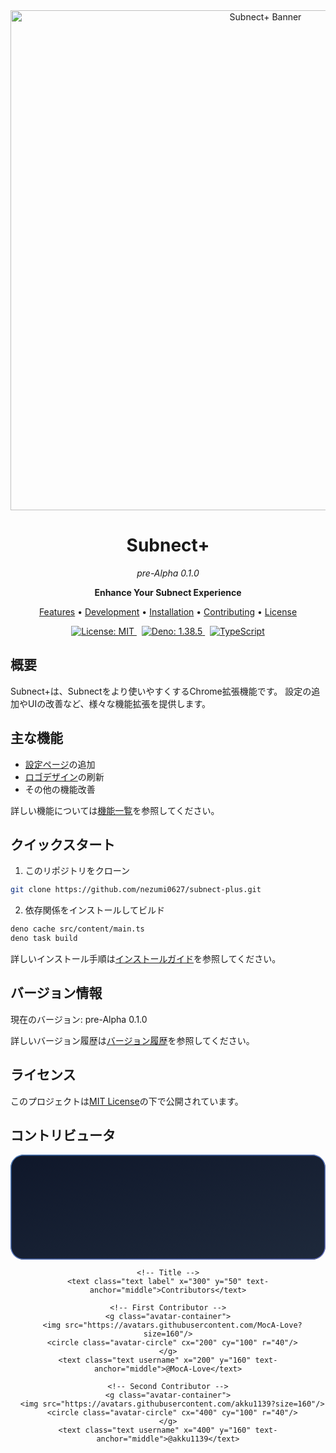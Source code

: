 <div align="center">
  <img src=".github/assets/banner.svg" alt="Subnect+ Banner" width="800" />

<h1>Subnect+</h1>
  <p><i>pre-Alpha 0.1.0</i></p>

<p><b>Enhance Your Subnect Experience</b></p>

<p>
    <a href="docs/features.md">Features</a> •
    <a href="docs/development.md">Development</a> •
    <a href="docs/installation.md">Installation</a> •
    <a href="CONTRIBUTING.md">Contributing</a> •
    <a href="LICENSE">License</a>
  </p>

<p>
    <a href="https://github.com/nezumi0627/subnect-plus/blob/main/LICENSE">
      <img src="https://img.shields.io/badge/license-MIT-blue.svg" alt="License: MIT">
    </a>
    &nbsp;
    <a href="https://deno.land">
      <img src="https://img.shields.io/badge/deno-1.38.5-informational.svg" alt="Deno: 1.38.5">
    </a>
    &nbsp;
    <a href="https://www.typescriptlang.org/">
      <img src="https://img.shields.io/badge/typescript-%23007ACC.svg?logo=typescript&logoColor=white" alt="TypeScript">
    </a>
  </p>
</div>

## 概要

Subnect+は、Subnectをより使いやすくするChrome拡張機能です。
設定の追加やUIの改善など、様々な機能拡張を提供します。

## 主な機能

- [設定ページ](docs/features.md#setting-button)の追加
- [ロゴデザイン](docs/features.md#change-logo-subnect)の刷新
- その他の機能改善

詳しい機能については[機能一覧](docs/features.md)を参照してください。

## クイックスタート

1. このリポジトリをクローン

```bash
git clone https://github.com/nezumi0627/subnect-plus.git
```

2. 依存関係をインストールしてビルド

```bash
deno cache src/content/main.ts
deno task build
```

詳しいインストール手順は[インストールガイド](docs/installation.md)を参照してください。

## バージョン情報

現在のバージョン: pre-Alpha 0.1.0

詳しいバージョン履歴は[バージョン履歴](docs/version-history.md)を参照してください。

## ライセンス

このプロジェクトは[MIT License](LICENSE)の下で公開されています。

## コントリビュータ

<div align="center">
<svg width="600" height="200" viewBox="0 0 600 200" xmlns="http://www.w3.org/2000/svg" xmlns:xlink="http://www.w3.org/1999/xlink">
  <defs>
    <linearGradient id="bg-gradient" x1="0" y1="0" x2="1" y2="1">
      <stop offset="0%" style="stop-color:#0f172a"/>
      <stop offset="100%" style="stop-color:#1e293b"/>
    </linearGradient>
    <linearGradient id="border-gradient" x1="0" y1="0" x2="1" y2="1">
      <stop offset="0%" style="stop-color:#60a5fa"/>
      <stop offset="100%" style="stop-color:#818cf8"/>
    </linearGradient>
    <filter id="glow" x="-20%" y="-20%" width="140%" height="140%">
      <feGaussianBlur stdDeviation="2" result="blur"/>
      <feFlood flood-color="#60a5fa" flood-opacity="0.2" result="color"/>
      <feComposite operator="in" in="color" in2="blur" result="glow"/>
      <feMerge>
        <feMergeNode in="glow"/>
        <feMergeNode in="SourceGraphic"/>
      </feMerge>
    </filter>
    <clipPath id="avatar-clip-1">
      <circle cx="200" cy="100" r="40"/>
    </clipPath>
    <clipPath id="avatar-clip-2">
      <circle cx="400" cy="100" r="40"/>
    </clipPath>
  </defs>

  <style>
    @keyframes borderPulse {
      0%, 100% { stroke-width: 2; stroke-opacity: 0.8; }
      50% { stroke-width: 3; stroke-opacity: 1; }
    }
    .container { 
      fill: url(#bg-gradient);
    }
    .border {
      fill: none;
      stroke: url(#border-gradient);
      stroke-width: 1.5;
      opacity: 0.8;
    }
    .text { 
      fill: #ffffff; 
      font-family: -apple-system, BlinkMacSystemFont, "Segoe UI", Helvetica, Arial, sans-serif;
    }
    .username {
      font-size: 16px;
      font-weight: 500;
      opacity: 0.9;
    }
    .label {
      font-size: 18px;
      fill: #94a3b8;
      letter-spacing: 0.3em;
      font-weight: 600;
      text-transform: uppercase;
    }
    .avatar-circle {
      fill: none;
      stroke: url(#border-gradient);
      stroke-width: 2;
      filter: url(#glow);
      animation: borderPulse 3s ease-in-out infinite;
    }
    .avatar-container {
      filter: saturate(1.1) brightness(1.05);
    }
  </style>

  <g>
    <!-- Container with rounded corners -->
    <path class="container" d="M25 0H575C588.807 0 600 11.1929 600 25V175C600 188.807 588.807 200 575 200H25C11.1929 200 0 188.807 0 175V25C0 11.1929 11.1929 0 25 0Z"/>
    <path class="border" d="M25 1H575C588.807 1 599 11.1929 599 25V175C599 188.807 588.807 199 575 199H25C11.1929 199 1 188.807 1 175V25C1 11.1929 11.1929 1 25 1Z"/>
    
    <!-- Title -->
    <text class="text label" x="300" y="50" text-anchor="middle">Contributors</text>

    <!-- First Contributor -->
    <g class="avatar-container">
      <img src="https://avatars.githubusercontent.com/MocA-Love?size=160"/>
      <circle class="avatar-circle" cx="200" cy="100" r="40"/>
    </g>
    <text class="text username" x="200" y="160" text-anchor="middle">@MocA-Love</text>

    <!-- Second Contributor -->
    <g class="avatar-container">
      <img src="https://avatars.githubusercontent.com/akku1139?size=160"/>
      <circle class="avatar-circle" cx="400" cy="100" r="40"/>
    </g>
    <text class="text username" x="400" y="160" text-anchor="middle">@akku1139</text>
  </g>
</svg> 

</div>
